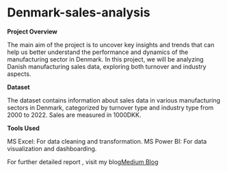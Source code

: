 # Denmark-sales-analysis
**Project Overview**

The main aim of the project is to uncover key insights and trends that can help us better understand the performance and dynamics of the manufacturing sector in Denmark. In this project, we will be analyzing Danish manufacturing sales data, exploring both turnover and industry aspects.

**Dataset**

The dataset contains information about sales data in various manufacturing sectors in Denmark, categorized by turnover type and industry type from 2000 to 2022. Sales are measured in 1000DKK.

**Tools Used**

MS Excel: For data cleaning and transformation.
MS Power BI: For data visualization and dashboarding.

For further detailed report , visit my blog[Medium Blog](https://medium.com/@jaswanthisoni/denmarks-manufacturing-sector-sales-analysis-2007-2022-b02b9d9dd36d)
